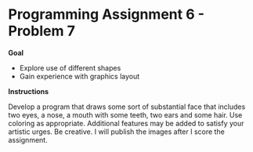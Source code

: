 # Programming Assignment 6 - Problem 7

**Goal**
- Explore use of different shapes
- Gain experience with graphics layout

**Instructions**

Develop a program that draws some sort of substantial face that includes two eyes, a nose, a mouth with some teeth, two ears and some hair. Use coloring as appropriate. Additional features may be added to satisfy your artistic urges. Be creative. I will publish the images after I score the assignment.
